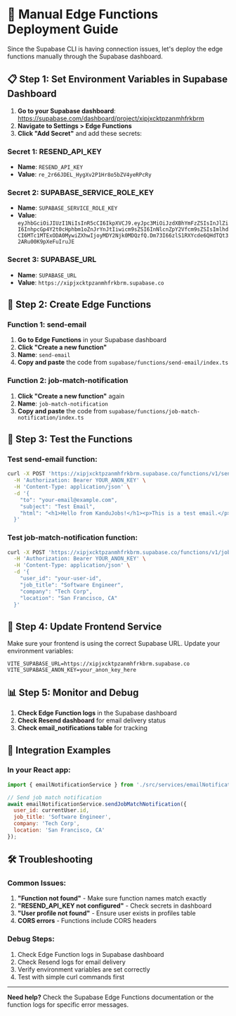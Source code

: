 # 🚀 Manual Edge Functions Deployment Guide

Since the Supabase CLI is having connection issues, let's deploy the edge functions manually through the Supabase dashboard.

## 📋 **Step 1: Set Environment Variables in Supabase Dashboard**

1. **Go to your Supabase dashboard**: https://supabase.com/dashboard/project/xipjxcktpzanmhfrkbrm
2. **Navigate to Settings > Edge Functions**
3. **Click "Add Secret"** and add these secrets:

### Secret 1: RESEND_API_KEY
- **Name**: `RESEND_API_KEY`
- **Value**: `re_2r66JDEL_HygXv2P1Hr8o5bZV4yeRPcRy`

### Secret 2: SUPABASE_SERVICE_ROLE_KEY
- **Name**: `SUPABASE_SERVICE_ROLE_KEY`
- **Value**: `eyJhbGciOiJIUzI1NiIsInR5cCI6IkpXVCJ9.eyJpc3MiOiJzdXBhYmFzZSIsInJlZiI6InhpcGp4Y2t0cHphbm1oZnJrYnJtIiwicm9sZSI6InNlcnZpY2Vfcm9sZSIsImlhdCI6MTc1MTExODA0MywiZXhwIjoyMDY2Njk0MDQzfQ.Dm73I66zlS1RXYcde6QHdTQt32ARu00K9pXeFuIruJE`

### Secret 3: SUPABASE_URL
- **Name**: `SUPABASE_URL`
- **Value**: `https://xipjxcktpzanmhfrkbrm.supabase.co`

## 📁 **Step 2: Create Edge Functions**

### Function 1: send-email

1. **Go to Edge Functions** in your Supabase dashboard
2. **Click "Create a new function"**
3. **Name**: `send-email`
4. **Copy and paste** the code from `supabase/functions/send-email/index.ts`

### Function 2: job-match-notification

1. **Click "Create a new function"** again
2. **Name**: `job-match-notification`
3. **Copy and paste** the code from `supabase/functions/job-match-notification/index.ts`

## 🧪 **Step 3: Test the Functions**

### Test send-email function:
```bash
curl -X POST 'https://xipjxcktpzanmhfrkbrm.supabase.co/functions/v1/send-email' \
  -H 'Authorization: Bearer YOUR_ANON_KEY' \
  -H 'Content-Type: application/json' \
  -d '{
    "to": "your-email@example.com",
    "subject": "Test Email",
    "html": "<h1>Hello from KanduJobs!</h1><p>This is a test email.</p>"
  }'
```

### Test job-match-notification function:
```bash
curl -X POST 'https://xipjxcktpzanmhfrkbrm.supabase.co/functions/v1/job-match-notification' \
  -H 'Authorization: Bearer YOUR_ANON_KEY' \
  -H 'Content-Type: application/json' \
  -d '{
    "user_id": "your-user-id",
    "job_title": "Software Engineer",
    "company": "Tech Corp",
    "location": "San Francisco, CA"
  }'
```

## 🔧 **Step 4: Update Frontend Service**

Make sure your frontend is using the correct Supabase URL. Update your environment variables:

```env
VITE_SUPABASE_URL=https://xipjxcktpzanmhfrkbrm.supabase.co
VITE_SUPABASE_ANON_KEY=your_anon_key_here
```

## 📊 **Step 5: Monitor and Debug**

1. **Check Edge Function logs** in the Supabase dashboard
2. **Check Resend dashboard** for email delivery status
3. **Check email_notifications table** for tracking

## 🎯 **Integration Examples**

### In your React app:
```javascript
import { emailNotificationService } from './src/services/emailNotificationService';

// Send job match notification
await emailNotificationService.sendJobMatchNotification({
  user_id: currentUser.id,
  job_title: 'Software Engineer',
  company: 'Tech Corp',
  location: 'San Francisco, CA'
});
```

## 🛠️ **Troubleshooting**

### Common Issues:
1. **"Function not found"** - Make sure function names match exactly
2. **"RESEND_API_KEY not configured"** - Check secrets in dashboard
3. **"User profile not found"** - Ensure user exists in profiles table
4. **CORS errors** - Functions include CORS headers

### Debug Steps:
1. Check Edge Function logs in Supabase dashboard
2. Check Resend logs for email delivery
3. Verify environment variables are set correctly
4. Test with simple curl commands first

---

**Need help?** Check the Supabase Edge Functions documentation or the function logs for specific error messages.
